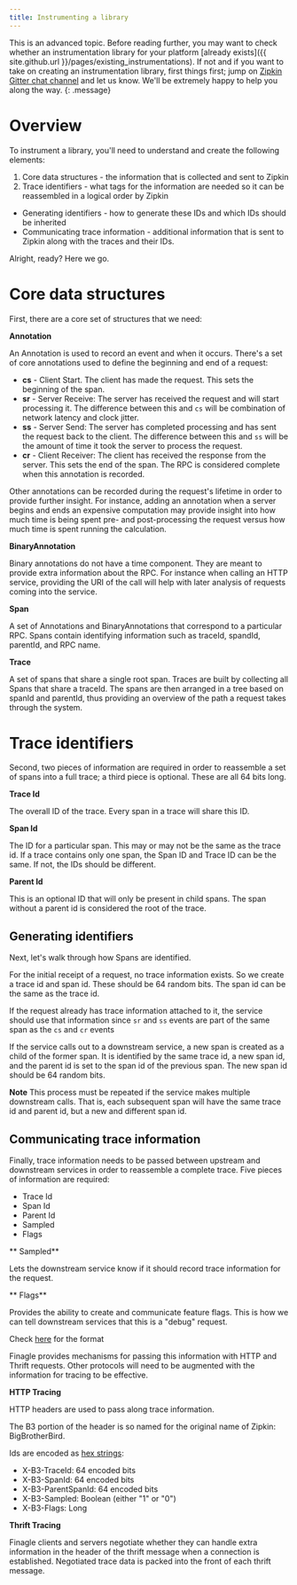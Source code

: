 ```yaml
---
title: Instrumenting a library
---
```


This is an advanced topic. Before reading further, you may want to check whether
an instrumentation library for your platform [already exists]({{ site.github.url
}}/pages/existing_instrumentations). If not and if you want to take on creating an instrumentation library, first things first; jump on
[Zipkin Gitter chat channel](https://gitter.im/openzipkin/zipkin) and let us know. We'll be extremely
happy to help you along the way.
{: .message}

Overview
=======

To instrument a library, you'll need to understand and create the following elements:

1. Core data structures - the information that is collected and sent to Zipkin
1. Trace identifiers - what tags for the information are needed so it can be reassembled in a logical order by Zipkin
  * Generating identifiers - how to generate these IDs and which IDs should be inherited
  * Communicating trace information - additional information that is sent to Zipkin along with the traces and their IDs.



Alright, ready? Here we go.

Core data structures
=====

First, there are a core set of structures that we need:

**Annotation**

An Annotation is used to record an event and when it occurs. There's a set of core
annotations used to define the beginning and end of a request:

* **cs** - Client Start. The client has made the request. This sets the beginning of the span.
* **sr** - Server Receive: The server has received the request and will start processing it. The difference between this and `cs` will be combination of network latency and clock jitter.
* **ss** - Server Send: The server has completed processing and has sent the request back to the client. The difference between this and `ss` will be the amount of time it took the server to process the request.
* **cr** - Client Receiver: The client has received the response from the server. This sets the end of the span. The RPC is considered complete when this annotation is recorded.

Other annotations can be recorded during the request's lifetime in order to
provide further insight. For instance, adding an annotation when a server begins
and ends an expensive computation may provide insight into how much time is
being spent pre- and post-processing the request versus how much time is spent
running the calculation.

**BinaryAnnotation**

Binary annotations do not have a time component. They are meant to provide extra information about the RPC. For instance when calling an HTTP service, providing
the URI of the call will help with later analysis of requests coming into the service.

**Span**

A set of Annotations and BinaryAnnotations that correspond to a particular RPC.
Spans contain identifying information such as traceId, spandId, parentId, and
RPC name.

**Trace**

A set of spans that share a single root span. Traces are built by collecting all
Spans that share a traceId. The spans are then arranged in a tree based on
spanId and parentId, thus providing an overview of the path a request takes
through the system.

Trace identifiers
=====

Second, two pieces of information are required in order to reassemble a set of spans into a full trace; a third piece is optional. These are all 64 bits long.

**Trace Id**

The overall ID of the trace. Every span in a trace will share this ID.

**Span Id**

The ID for a particular span. This may or may not be the same as the trace id. If a trace contains only one span, the Span ID and Trace ID can be the same. If not, the IDs should be different.

**Parent Id**

This is an optional ID that will only be present in child spans. The span without a parent id is considered the root of the trace.

Generating identifiers
----------------------

Next, let's walk through how Spans are identified.

For the initial receipt of a request, no trace information exists. So we create a
trace id and span id. These should be 64 random bits. The span id can be the same
as the trace id.

If the request already has trace information attached to it, the service should
use that information since `sr` and `ss` events are part of the
same span as the `cs` and `cr` events

If the service calls out to a downstream service, a new span is created as a
child of the former span. It is identified by the same trace id, a new span id,
and the parent id is set to the span id of the previous span. The new span id
should be 64 random bits.

**Note** This process must be repeated if the service makes multiple downstream
calls. That is, each subsequent span will have the same trace id and parent id,
but a new and different span id.

Communicating trace information
-------------------------------

Finally, trace information needs to be passed between upstream and downstream services in
order to reassemble a complete trace.  Five pieces of information are required:

* Trace Id
* Span Id
* Parent Id
* Sampled
* Flags

** Sampled**

Lets the downstream service know if it should record trace
information for the request.

** Flags**

Provides the ability to create and communicate feature flags. This is how
we can tell downstream services that this is a "debug" request.

Check [here](https://github.com/openzipkin/brave/blob/e474ed1e1cd291c7ebc6830c58fdba0a6318fdd2/brave-http/src/main/java/com/github/kristofa/brave/http/BraveHttpHeaders.java) for the format

Finagle provides mechanisms for passing this information with HTTP and Thrift
requests. Other protocols will need to be augmented with the information for
tracing to be effective.

**HTTP Tracing**

HTTP headers are used to pass along trace information.

The B3 portion of the header is so named for the original name of Zipkin:
BigBrotherBird.

Ids are encoded as [hex strings](https://github.com/twitter/finagle/blob/master/finagle-core/src/main/scala/com/twitter/finagle/tracing/Id.scala):

* X-B3-TraceId: 64 encoded bits
* X-B3-SpanId: 64 encoded bits
* X-B3-ParentSpanId: 64 encoded bits
* X-B3-Sampled: Boolean (either "1" or "0")
* X-B3-Flags: Long

**Thrift Tracing**

Finagle clients and servers negotiate whether they can handle extra information
in the header of the thrift message when a connection is established. Negotiated trace data is packed into the front of each thrift message.
